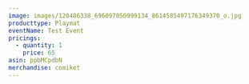 ```yaml
---
image: images/120486338_696097050999134_8614585497176349370_o.jpg
producttype: Playmat
eventName: Test Event
pricings:
  - quantity: 1
    price: 65
asin: ppbMCpdbN
merchandise: comiket
---
```

